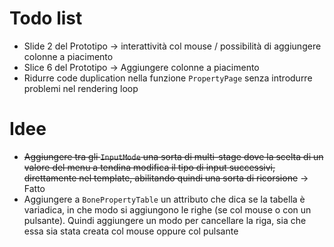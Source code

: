 # Todo list

+ Slide 2 del Prototipo -> interattività col mouse / possibilità di aggiungere colonne a piacimento
+ Slice 6 del Prototipo -> Aggiungere colonne a piacimento
+ Ridurre code duplication nella funzione `PropertyPage` senza introdurre problemi nel rendering loop

# Idee

+ ~~Aggiungere tra gli `InputMode` una sorta di multi-stage dove la scelta di un valore del menu a tendina modifica il tipo di input successivi, direttamente nel template, abilitando quindi una sorta di ricorsione~~ -> Fatto
+ Aggiungere a `BonePropertyTable` un attributo che dica se la tabella è variadica, in che modo si aggiungono le righe (se col mouse o con un pulsante).
  Quindi aggiungere un modo per cancellare la riga, sia che essa sia stata creata col mouse oppure col pulsante
